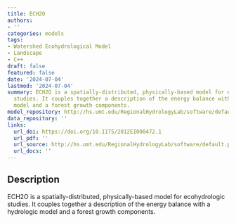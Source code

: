 ```yaml
---
title: ECH2O
authors:
- ''
categories: models
tags:
- Watershed Ecohydrological Model
- Landscape
- C++
draft: false
featured: false
date: '2024-07-04'
lastmod: '2024-07-04'
summary: ECH2O is a spatially-distributed, physically-based model for ecohydrologic
  studies. It couples together a description of the energy balance with a hydrologic
  model and a forest growth components.
model_repository: http://hs.umt.edu/RegionalHydrologyLab/software/default.php
data_repository: ''
links:
  url_doi: https://doi.org/10.1175/2012EI000472.1
  url_pdf: ''
  url_source: http://hs.umt.edu/RegionalHydrologyLab/software/default.php
  url_docs: ''
---
```


## Description

ECH2O is a spatially-distributed, physically-based model for ecohydrologic studies. It couples together a description of the energy balance with a hydrologic model and a forest growth components.

